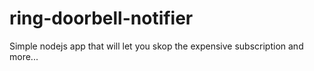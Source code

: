 # ring-doorbell-notifier
Simple nodejs app that will let you skop the expensive subscription and more...
